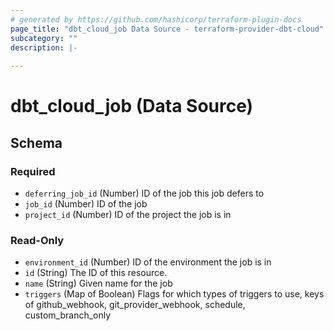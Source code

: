 ```yaml
---
# generated by https://github.com/hashicorp/terraform-plugin-docs
page_title: "dbt_cloud_job Data Source - terraform-provider-dbt-cloud"
subcategory: ""
description: |-
  
---
```


# dbt_cloud_job (Data Source)





<!-- schema generated by tfplugindocs -->
## Schema

### Required

- `deferring_job_id` (Number) ID of the job this job defers to
- `job_id` (Number) ID of the job
- `project_id` (Number) ID of the project the job is in

### Read-Only

- `environment_id` (Number) ID of the environment the job is in
- `id` (String) The ID of this resource.
- `name` (String) Given name for the job
- `triggers` (Map of Boolean) Flags for which types of triggers to use, keys of github_webhook, git_provider_webhook, schedule, custom_branch_only



